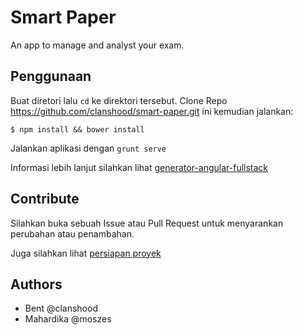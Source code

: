 # Smart Paper

An app to manage and analyst your exam.

## Penggunaan
Buat diretori lalu ``cd`` ke direktori tersebut. Clone Repo https://github.com/clanshood/smart-paper.git ini kemudian jalankan:

```$ npm install && bower install```

Jalankan aplikasi dengan  ```grunt serve```

Informasi lebih lanjut silahkan lihat [generator-angular-fullstack](https://github.com/DaftMonk/generator-angular-fullstack)

## Contribute
Silahkan buka sebuah Issue atau Pull Request untuk menyarankan perubahan atau penambahan.

Juga silahkan lihat [persiapan proyek](https://github.com/clanshood/smart-paper-project-prepare)

## Authors
 - Bent @clanshood
 - Mahardika @moszes
